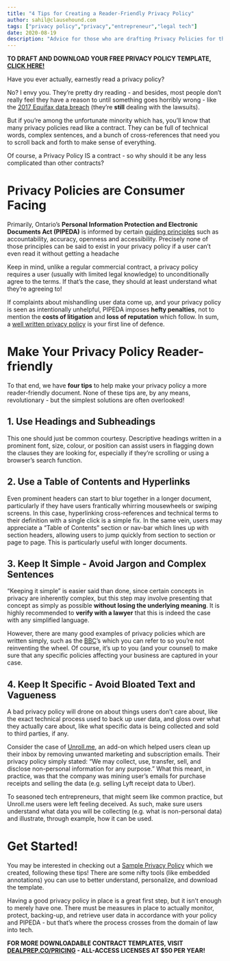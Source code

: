 ```yaml
---
title: "4 Tips for Creating a Reader-Friendly Privacy Policy"
author: sahil@clausehound.com
tags: ["privacy policy","privacy","entrepreneur","legal tech"]
date: 2020-08-19
description: "Advice for those who are drafting Privacy Policies for their companies."
---
```


**TO DRAFT AND DOWNLOAD YOUR FREE PRIVACY POLICY TEMPLATE, [CLICK HERE!](https://www.clausehound.com/legal-contract/privacy-policy26)**

Have you ever actually, earnestly read a privacy policy?

No? I envy you. They’re pretty dry reading - and besides, most people don’t really feel they have a reason to until something goes horribly wrong - like the [2017 Equifax data breach](https://www.youtube.com/watch?v=mPjgRKW_Jmk) (they’re **still** dealing with the lawsuits).

But if you’re among the unfortunate minority which has, you’ll know that many privacy policies read like a contract. They can be full of technical words, complex sentences, and a bunch of cross-references that need you to scroll back and forth to make sense of everything.

Of course, a Privacy Policy IS a contract - so why should it be any less complicated than other contracts?

# Privacy Policies are Consumer Facing

Primarily, Ontario’s **Personal Information Protection and Electronic Documents Act (PIPEDA)** is informed by certain [guiding principles](https://www.priv.gc.ca/en/privacy-topics/privacy-laws-in-canada/the-personal-information-protection-and-electronic-documents-act-pipeda/pipeda-compliance-help/guide_org/) such as accountability, accuracy, openness and accessibility. Precisely none of those principles can be said to exist in your privacy policy if a user can’t even read it without getting a headache

Keep in mind, unlike a regular commercial contract, a privacy policy requires a user (usually with limited legal knowledge) to unconditionally agree to the terms. If that’s the case, they should at least understand what they’re agreeing to!

If complaints about mishandling user data come up, and your privacy policy is seen as intentionally unhelpful, PIPEDA imposes **hefty penalties**, not to mention the **costs of litigation** and **loss of reputation** which follow. In sum, a [well written privacy policy](https://www.clausehound.com/legal-contract/privacy-policy26) is your first line of defence.

# Make Your Privacy Policy Reader-friendly

To that end, we have **four tips** to help make your privacy policy a more reader-friendly document. None of these tips are, by any means, revolutionary - but the simplest solutions are often overlooked!

## 1. Use Headings and Subheadings
This one should just be common courtesy. Descriptive headings written in a prominent font, size, colour, or position can assist users in flagging down the clauses they are looking for, especially if they’re scrolling or using a browser’s search function.

## 2. Use a Table of Contents and Hyperlinks
Even prominent headers can start to blur together in a longer document, particularly if they have users frantically whirring mousewheels or swiping screens. In this case, hyperlinking cross-references and technical terms to their definition with a single click is a simple fix. In the same vein, users may appreciate a “Table of Contents” section or nav-bar which lines up with section headers, allowing users to jump quickly from section to section or page to page. This is particularly useful with longer documents.

## 3. Keep It Simple - Avoid Jargon and Complex Sentences

“Keeping it simple” is easier said than done, since certain concepts in privacy are inherently complex, but this step may involve presenting that concept as simply as possible **without losing the underlying meaning**. It is highly recommended to **verify with a lawyer** that this is indeed the case with any simplified language.

However, there are many good examples of privacy policies which are written simply, such as the [BBC](https://www.bbc.co.uk/usingthebbc/privacy-policy/)’s which you can refer to so you’re not reinventing the wheel. Of course, it’s up to you (and your counsel) to make sure that any specific policies affecting your business are captured in your case.

## 4. Keep It Specific - Avoid Bloated Text and Vagueness

A bad privacy policy will drone on about things users don’t care about, like the exact technical process used to back up user data, and gloss over what they actually care about, like what specific data is being collected and sold to third parties, if any.

Consider the case of [Unroll.me](https://www.washingtonpost.com/news/the-switch/wp/2017/04/25/unroll-me-backlash-shows-us-exactly-whats-wrong-with-privacy-policies/), an add-on which helped users clean up their inbox by removing unwanted marketing and subscription emails. Their privacy policy simply stated: “We may collect, use, transfer, sell, and disclose non-personal information for any purpose.” What this meant, in practice, was that the company was mining user’s emails for purchase receipts and selling the data (e.g. selling Lyft receipt data to Uber).

To seasoned tech entrepreneurs, that might seem like common practice, but Unroll.me users were left feeling deceived. As such, make sure users understand what data you will be collecting (e.g. what is non-personal data) and illustrate, through example, how it can be used.

# Get Started!

You may be interested in checking out a [Sample Privacy Policy](https://www.clausehound.com/legal-contract/privacy-policy26) which we created, following these tips! There are some nifty tools (like embedded annotations) you can use to better understand, personalize, and download the template.

Having a good privacy policy in place is a great first step, but it isn’t enough to merely have one. There must be measures in place to actually monitor, protect, backing-up, and retrieve user data in accordance with your policy and PIPEDA - but that’s where the process crosses from the domain of law into tech.

**FOR MORE DOWNLOADABLE CONTRACT TEMPLATES, VISIT [DEALPREP.CO/PRICING](https://www.dealprep.co/pricing) - ALL-ACCESS LICENSES AT $50 PER YEAR!**
